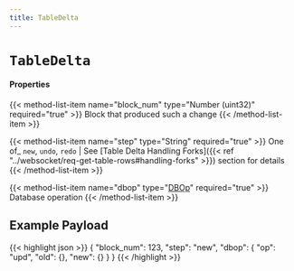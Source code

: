 ```yaml
---
title: TableDelta
---
```


# `TableDelta`

#### Properties

{{< method-list-item name="block_num" type="Number (uint32)" required="true" >}}
  Block that produced such a change
{{< /method-list-item >}}

{{< method-list-item name="step" type="String" required="true" >}}
  One of_ `new`, `undo`, `redo` | See [Table Delta Handling Forks]({{< ref "../websocket/req-get-table-rows#handling-forks" >}}) section for details
{{< /method-list-item >}}

{{< method-list-item name="dbop" type="[DBOp](/eosio/public-apis/reference/types/dbop)" required="true" >}}
  Database operation
{{< /method-list-item >}}

## Example Payload

{{< highlight json >}}
{
  "block_num": 123,
  "step": "new",
  "dbop": {
    "op": "upd",
    "old": {},
    "new": {}
  }
}
{{< /highlight >}}
